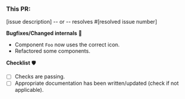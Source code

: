 ### This PR:

[issue description]
-- or --
resolves #[resolved issue number]

**Bugfixes/Changed internals** 🎈
- Component `Foo` now uses the correct icon.
- Refactored some components.

**Checklist** 🛡
- [ ] Checks are passing.
- [ ] Appropriate documentation has been written/updated (check if not applicable).
